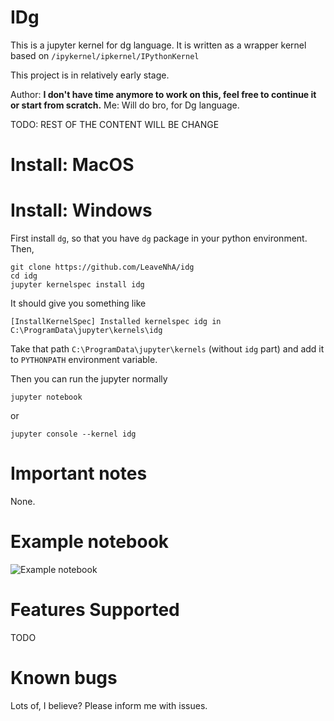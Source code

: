 # IDg

This is a jupyter kernel for dg language. It is written as a wrapper kernel based on `/ipykernel/ipkernel/IPythonKernel`

This project is in relatively early stage.

Author: **I don't have time anymore to work on this, feel free to continue it or start from scratch.**
Me: Will do bro, for Dg language.

TODO: REST OF THE CONTENT WILL BE CHANGE

# Install: MacOS

# Install: Windows

First install `dg`, so that you have `dg` package in your python environment. Then,

```
git clone https://github.com/LeaveNhA/idg
cd idg
jupyter kernelspec install idg
```

It should give you something like
```
[InstallKernelSpec] Installed kernelspec idg in C:\ProgramData\jupyter\kernels\idg
```

Take that path `C:\ProgramData\jupyter\kernels` (without `idg` part) and add it to `PYTHONPATH` environment variable.

Then you can run the jupyter normally

```
jupyter notebook
```
or
```
jupyter console --kernel idg
```

# Important notes

None.

# Example notebook

![Example notebook](./example.gif)

# Features Supported

TODO

# Known bugs

Lots of, I believe? Please inform me with issues.
